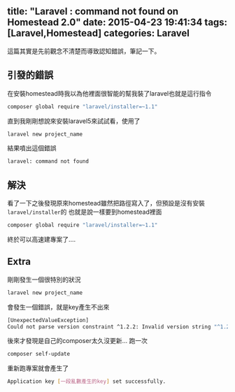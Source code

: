 title: "Laravel : command not found on Homestead 2.0"
date: 2015-04-23 19:41:34
tags: [Laravel,Homestead]
categories: Laravel
---

這篇其實是先前觀念不清楚而導致認知錯誤，筆記一下。

<!-- more -->

## 引發的錯誤
在安裝homestead時我以為他裡面很智能的幫我裝了laravel也就是這行指令
``` bash
composer global require "laravel/installer=~1.1"
```

直到我剛剛想說來安裝laravel5來試試看，使用了
``` bash
laravel new project_name
```

結果噴出這個錯誤
``` bash
laravel: command not found
```
## 解決
看了一下之後發現原來homestead雖然把路徑寫入了，但預設是沒有安裝 `laravel/installer`的
也就是說一樣要到homestead裡面
``` bash
composer global require "laravel/installer=~1.1"
```

終於可以高速建專案了....

## Extra
剛剛發生一個很特別的狀況
``` bash
laravel new project_name
```
會發生一個錯誤，就是key產生不出來
``` bash
[UnexpectedValueException]
Could not parse version constraint ^1.2.2: Invalid version string "^1.2.2"
```

後來才發現是自己的composer太久沒更新...
跑一次
``` bash
composer self-update
```
重新跑專案就會產生了
``` bash
Application key [一段亂數產生的key] set successfully.
```